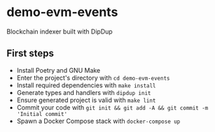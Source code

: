 # demo-evm-events

Blockchain indexer built with DipDup

## First steps

* Install Poetry and GNU Make
* Enter the project's directory with `cd demo-evm-events`
* Install required dependencies with `make install`
* Generate types and handlers with `dipdup init`
* Ensure generated project is valid with `make lint`
* Commit your code with `git init && git add -A && git commit -m 'Initial commit'` 
* Spawn a Docker Compose stack with `docker-compose up`